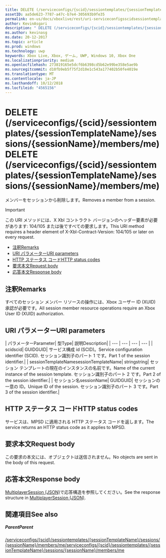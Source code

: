 ```yaml
---
title: DELETE (/serviceconfigs/{scid}/sessiontemplates/{sessionTemplateName}/sessions/{sessionName}/members/me)
assetID: aa5de623-7787-a47c-b7e4-305693b9fe35
permalink: en-us/docs/xboxlive/rest/uri-serviceconfigsscidsessiontemplatessessiontemplatenamesessionssessionnamemembersmedelete.html
author: KevinAsgari
description: " DELETE (/serviceconfigs/{scid}/sessiontemplates/{sessionTemplateName}/sessions/{sessionName}/members/me)"
ms.author: kevinasg
ms.date: 20-12-2017
ms.topic: article
ms.prod: windows
ms.technology: uwp
keywords: Xbox Live, Xbox, ゲーム, UWP, Windows 10, Xbox One
ms.localizationpriority: medium
ms.openlocfilehash: 273819165e5dcf6b6398cd5b62e99be358e5ae9b
ms.sourcegitcommit: d10fb9eb5f75f2d10e1c543a177402b50fe4019e
ms.translationtype: MT
ms.contentlocale: ja-JP
ms.lasthandoff: 10/12/2018
ms.locfileid: "4565156"
---
```

# <a name="delete-serviceconfigsscidsessiontemplatessessiontemplatenamesessionssessionnamemembersme"></a><span data-ttu-id="1d69c-104">DELETE (/serviceconfigs/{scid}/sessiontemplates/{sessionTemplateName}/sessions/{sessionName}/members/me)</span><span class="sxs-lookup"><span data-stu-id="1d69c-104">DELETE (/serviceconfigs/{scid}/sessiontemplates/{sessionTemplateName}/sessions/{sessionName}/members/me)</span></span>
<span data-ttu-id="1d69c-105">メンバーをセッションから削除します。</span><span class="sxs-lookup"><span data-stu-id="1d69c-105">Removes a member from a session.</span></span>

> [!IMPORTANT]
> <span data-ttu-id="1d69c-106">この URI メソッドには、X Xbl コントラクト バージョンのヘッダー要素が必要があります: 104/105 または後ですべての要求します。</span><span class="sxs-lookup"><span data-stu-id="1d69c-106">This URI method requires a header element of X-Xbl-Contract-Version: 104/105 or later on every request.</span></span>

  * [<span data-ttu-id="1d69c-107">注釈</span><span class="sxs-lookup"><span data-stu-id="1d69c-107">Remarks</span></span>](#ID4ET)
  * [<span data-ttu-id="1d69c-108">URI パラメーター</span><span class="sxs-lookup"><span data-stu-id="1d69c-108">URI parameters</span></span>](#ID4E3)
  * [<span data-ttu-id="1d69c-109">HTTP ステータス コード</span><span class="sxs-lookup"><span data-stu-id="1d69c-109">HTTP status codes</span></span>](#ID4EHB)
  * [<span data-ttu-id="1d69c-110">要求本文</span><span class="sxs-lookup"><span data-stu-id="1d69c-110">Request body</span></span>](#ID4ENB)
  * [<span data-ttu-id="1d69c-111">応答本文</span><span class="sxs-lookup"><span data-stu-id="1d69c-111">Response body</span></span>](#ID4EYB)

<a id="ID4ET"></a>


## <a name="remarks"></a><span data-ttu-id="1d69c-112">注釈</span><span class="sxs-lookup"><span data-stu-id="1d69c-112">Remarks</span></span>
<span data-ttu-id="1d69c-113">すべてのセッション メンバー リソースの操作には、Xbox ユーザー ID (XUID) 承認が必要です。</span><span class="sxs-lookup"><span data-stu-id="1d69c-113">All session member resource operations require an Xbox User ID (XUID) authorization.</span></span>  
<a id="ID4E3"></a>


## <a name="uri-parameters"></a><span data-ttu-id="1d69c-114">URI パラメーター</span><span class="sxs-lookup"><span data-stu-id="1d69c-114">URI parameters</span></span>

| <span data-ttu-id="1d69c-115">パラメーター</span><span class="sxs-lookup"><span data-stu-id="1d69c-115">Parameter</span></span>| <span data-ttu-id="1d69c-116">型</span><span class="sxs-lookup"><span data-stu-id="1d69c-116">Type</span></span>| <span data-ttu-id="1d69c-117">説明</span><span class="sxs-lookup"><span data-stu-id="1d69c-117">Description</span></span>|
| --- | --- | --- | --- |
| <span data-ttu-id="1d69c-118">scid</span><span class="sxs-lookup"><span data-stu-id="1d69c-118">scid</span></span>| <span data-ttu-id="1d69c-119">GUID</span><span class="sxs-lookup"><span data-stu-id="1d69c-119">GUID</span></span>| <span data-ttu-id="1d69c-120">サービス構成 id (SCID)。</span><span class="sxs-lookup"><span data-stu-id="1d69c-120">Service configuration identifier (SCID).</span></span> <span data-ttu-id="1d69c-121">セッション識別子のパート 1 です。</span><span class="sxs-lookup"><span data-stu-id="1d69c-121">Part 1 of the session identifier.</span></span>|
| <span data-ttu-id="1d69c-122">sessionTemplateName</span><span class="sxs-lookup"><span data-stu-id="1d69c-122">sessionTemplateName</span></span>| <span data-ttu-id="1d69c-123">string</span><span class="sxs-lookup"><span data-stu-id="1d69c-123">string</span></span>| <span data-ttu-id="1d69c-124">セッション テンプレートの現在のインスタンスの名前です。</span><span class="sxs-lookup"><span data-stu-id="1d69c-124">Name of the current instance of the session template.</span></span> <span data-ttu-id="1d69c-125">セッション識別子のパート 2 です。</span><span class="sxs-lookup"><span data-stu-id="1d69c-125">Part 2 of the session identifier.</span></span>|
| <span data-ttu-id="1d69c-126">セッション名</span><span class="sxs-lookup"><span data-stu-id="1d69c-126">sessionName</span></span>| <span data-ttu-id="1d69c-127">GUID</span><span class="sxs-lookup"><span data-stu-id="1d69c-127">GUID</span></span>| <span data-ttu-id="1d69c-128">セッションの一意の ID。</span><span class="sxs-lookup"><span data-stu-id="1d69c-128">Unique ID of the session.</span></span> <span data-ttu-id="1d69c-129">セッション識別子のパート 3 です。</span><span class="sxs-lookup"><span data-stu-id="1d69c-129">Part 3 of the session identifier.</span></span>|

<a id="ID4EHB"></a>


## <a name="http-status-codes"></a><span data-ttu-id="1d69c-130">HTTP ステータス コード</span><span class="sxs-lookup"><span data-stu-id="1d69c-130">HTTP status codes</span></span>
<span data-ttu-id="1d69c-131">サービスは、MPSD に適用される HTTP ステータス コードを返します。</span><span class="sxs-lookup"><span data-stu-id="1d69c-131">The service returns an HTTP status code as it applies to MPSD.</span></span>  
<a id="ID4ENB"></a>


## <a name="request-body"></a><span data-ttu-id="1d69c-132">要求本文</span><span class="sxs-lookup"><span data-stu-id="1d69c-132">Request body</span></span>

<span data-ttu-id="1d69c-133">この要求の本文には、オブジェクトは送信されません。</span><span class="sxs-lookup"><span data-stu-id="1d69c-133">No objects are sent in the body of this request.</span></span>

<a id="ID4EYB"></a>


## <a name="response-body"></a><span data-ttu-id="1d69c-134">応答本文</span><span class="sxs-lookup"><span data-stu-id="1d69c-134">Response body</span></span>
<span data-ttu-id="1d69c-135">[MultiplayerSession (JSON)](../../json/json-multiplayersession.md)で応答構造を参照してください。</span><span class="sxs-lookup"><span data-stu-id="1d69c-135">See the response structure in [MultiplayerSession (JSON)](../../json/json-multiplayersession.md).</span></span>  
<a id="ID4EBC"></a>


## <a name="see-also"></a><span data-ttu-id="1d69c-136">関連項目</span><span class="sxs-lookup"><span data-stu-id="1d69c-136">See also</span></span>

<a id="ID4EDC"></a>


##### <a name="parent"></a><span data-ttu-id="1d69c-137">Parent</span><span class="sxs-lookup"><span data-stu-id="1d69c-137">Parent</span></span>

[<span data-ttu-id="1d69c-138">/serviceconfigs/{scid}/sessiontemplates/{sessionTemplateName}/sessions/{sessionName}/members/me</span><span class="sxs-lookup"><span data-stu-id="1d69c-138">/serviceconfigs/{scid}/sessiontemplates/{sessionTemplateName}/sessions/{sessionName}/members/me</span></span>](uri-serviceconfigsscidsessiontemplatessessiontemplatenamesessionssessionnamemembersme.md)
